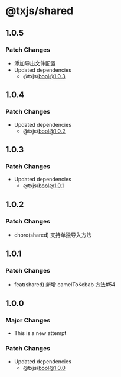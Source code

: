 # @txjs/shared

## 1.0.5

### Patch Changes

- 添加导出文件配置
- Updated dependencies
  - @txjs/bool@1.0.3

## 1.0.4

### Patch Changes

- Updated dependencies
  - @txjs/bool@1.0.2

## 1.0.3

### Patch Changes

- Updated dependencies
  - @txjs/bool@1.0.1

## 1.0.2

### Patch Changes

- chore(shared) 支持单独导入方法

## 1.0.1

### Patch Changes

- feat(shared) 新增 camelToKebab 方法#54

## 1.0.0

### Major Changes

- This is a new attempt

### Patch Changes

- Updated dependencies
  - @txjs/bool@1.0.0
